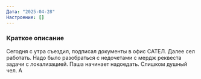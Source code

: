 ```yaml
---
Дата: "2025-04-28"
Настроение: []
---
```

### Краткое описание
Сегодня с утра съездил, подписал документы в офис САТЕЛ. Далее сел работать. Надо было разобраться с недочетами с мердж реквеста задачи с локализацией. Паша начинает надоедать. Слишком душный чел. А 